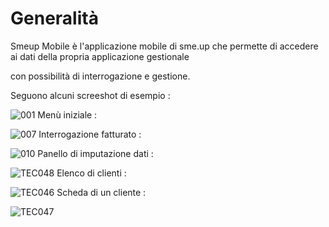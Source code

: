 # Generalità

Smeup Mobile è l'applicazione mobile di sme.up che permette di accedere ai dati della propria applicazione gestionale

con possibilità di interrogazione e gestione.

Seguono alcuni screeshot di esempio : 

![001](http://doc.smeup.com/immagini/MOBASE_01/001.png)
Menù iniziale : 

![007](http://doc.smeup.com/immagini/MOBASE_01/007.png)
Interrogazione fatturato : 


![010](http://doc.smeup.com/immagini/MOBASE_01/010.png)
Panello di imputazione dati : 


![TEC048](http://doc.smeup.com/immagini/MOBASE_01/TEC048.png)
Elenco di clienti : 


![TEC046](http://doc.smeup.com/immagini/MOBASE_01/TEC046.png)
Scheda di un cliente : 


![TEC047](http://doc.smeup.com/immagini/MOBASE_01/TEC047.png)
